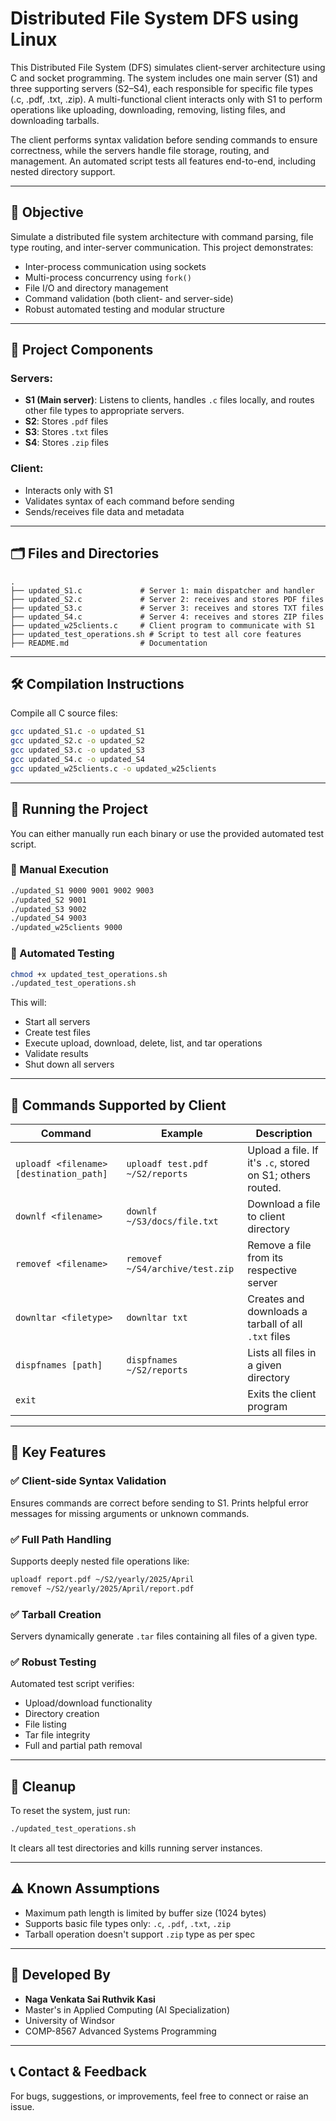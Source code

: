 # Distributed File System DFS using Linux

This Distributed File System (DFS) simulates client-server architecture using C and socket programming. The system includes one main server (S1) and three supporting servers (S2–S4), each responsible for specific file types (.c, .pdf, .txt, .zip). A multi-functional client interacts only with S1 to perform operations like uploading, downloading, removing, listing files, and downloading tarballs.

The client performs syntax validation before sending commands to ensure correctness, while the servers handle file storage, routing, and management. An automated script tests all features end-to-end, including nested directory support.



---

## 📘 Objective

Simulate a distributed file system architecture with command parsing, file type routing, and inter-server communication. This project demonstrates:
- Inter-process communication using sockets
- Multi-process concurrency using `fork()`
- File I/O and directory management
- Command validation (both client- and server-side)
- Robust automated testing and modular structure

---

## 🧩 Project Components

### Servers:
- **S1 (Main server)**: Listens to clients, handles `.c` files locally, and routes other file types to appropriate servers.
- **S2**: Stores `.pdf` files
- **S3**: Stores `.txt` files
- **S4**: Stores `.zip` files

### Client:
- Interacts only with S1
- Validates syntax of each command before sending
- Sends/receives file data and metadata

---

## 🗂️ Files and Directories

```
.
├── updated_S1.c             # Server 1: main dispatcher and handler
├── updated_S2.c             # Server 2: receives and stores PDF files
├── updated_S3.c             # Server 3: receives and stores TXT files
├── updated_S4.c             # Server 4: receives and stores ZIP files
├── updated_w25clients.c     # Client program to communicate with S1
├── updated_test_operations.sh # Script to test all core features
├── README.md                # Documentation
```

---

## 🛠️ Compilation Instructions

Compile all C source files:

```bash
gcc updated_S1.c -o updated_S1
gcc updated_S2.c -o updated_S2
gcc updated_S3.c -o updated_S3
gcc updated_S4.c -o updated_S4
gcc updated_w25clients.c -o updated_w25clients
```

---

## 🚀 Running the Project

You can either manually run each binary or use the provided automated test script.

### 🔹 Manual Execution

```bash
./updated_S1 9000 9001 9002 9003
./updated_S2 9001
./updated_S3 9002
./updated_S4 9003
./updated_w25clients 9000
```

### 🔹 Automated Testing

```bash
chmod +x updated_test_operations.sh
./updated_test_operations.sh
```

This will:
- Start all servers
- Create test files
- Execute upload, download, delete, list, and tar operations
- Validate results
- Shut down all servers

---

## 🧪 Commands Supported by Client

| Command | Example | Description |
|--------|---------|-------------|
| `uploadf <filename> [destination_path]` | `uploadf test.pdf ~/S2/reports` | Upload a file. If it's `.c`, stored on S1; others routed. |
| `downlf <filename>` | `downlf ~/S3/docs/file.txt` | Download a file to client directory |
| `removef <filename>` | `removef ~/S4/archive/test.zip` | Remove a file from its respective server |
| `downltar <filetype>` | `downltar txt` | Creates and downloads a tarball of all `.txt` files |
| `dispfnames [path]` | `dispfnames ~/S2/reports` | Lists all files in a given directory |
| `exit` | | Exits the client program |

---

## 🧠 Key Features

### ✅ Client-side Syntax Validation
Ensures commands are correct before sending to S1. Prints helpful error messages for missing arguments or unknown commands.

### ✅ Full Path Handling
Supports deeply nested file operations like:
```bash
uploadf report.pdf ~/S2/yearly/2025/April
removef ~/S2/yearly/2025/April/report.pdf
```

### ✅ Tarball Creation
Servers dynamically generate `.tar` files containing all files of a given type.

### ✅ Robust Testing
Automated test script verifies:
- Upload/download functionality
- Directory creation
- File listing
- Tar file integrity
- Full and partial path removal

---

## 🧹 Cleanup

To reset the system, just run:
```bash
./updated_test_operations.sh
```
It clears all test directories and kills running server instances.

---

## ⚠️ Known Assumptions

- Maximum path length is limited by buffer size (1024 bytes)
- Supports basic file types only: `.c`, `.pdf`, `.txt`, `.zip`
- Tarball operation doesn't support `.zip` type as per spec

---

## 📍 Developed By

- **Naga Venkata Sai Ruthvik Kasi**
- Master's in Applied Computing (AI Specialization)
- University of Windsor
- COMP-8567 Advanced Systems Programming

---

## 📞 Contact & Feedback

For bugs, suggestions, or improvements, feel free to connect or raise an issue.

